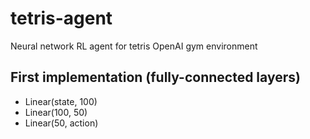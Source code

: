 # tetris-agent
Neural network RL agent for tetris OpenAI gym environment

## First implementation (fully-connected layers)

- Linear(state, 100)
- Linear(100, 50)
- Linear(50, action)